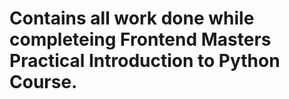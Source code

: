 # Contains all work done while completeing Frontend Masters Practical Introduction to Python Course. 